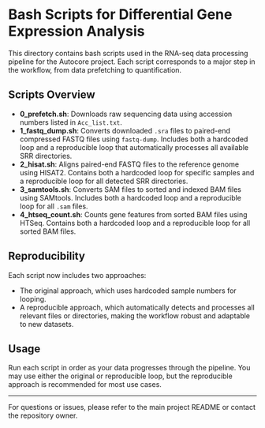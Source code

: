 # Bash Scripts for Differential Gene Expression Analysis

This directory contains bash scripts used in the RNA-seq data processing pipeline for the Autocore project. Each script corresponds to a major step in the workflow, from data prefetching to quantification.

## Scripts Overview

- **0_prefetch.sh**: Downloads raw sequencing data using accession numbers listed in `Acc_list.txt`.
- **1_fastq_dump.sh**: Converts downloaded `.sra` files to paired-end compressed FASTQ files using `fastq-dump`. Includes both a hardcoded loop and a reproducible loop that automatically processes all available SRR directories.
- **2_hisat.sh**: Aligns paired-end FASTQ files to the reference genome using HISAT2. Contains both a hardcoded loop for specific samples and a reproducible loop for all detected SRR directories.
- **3_samtools.sh**: Converts SAM files to sorted and indexed BAM files using SAMtools. Includes both a hardcoded loop and a reproducible loop for all `.sam` files.
- **4_htseq_count.sh**: Counts gene features from sorted BAM files using HTSeq. Contains both a hardcoded loop and a reproducible loop for all sorted BAM files.

## Reproducibility

Each script now includes two approaches:
- The original approach, which uses hardcoded sample numbers for looping.
- A reproducible approach, which automatically detects and processes all relevant files or directories, making the workflow robust and adaptable to new datasets.

## Usage

Run each script in order as your data progresses through the pipeline. You may use either the original or reproducible loop, but the reproducible approach is recommended for most use cases.

---

For questions or issues, please refer to the main project README or contact the repository owner.
